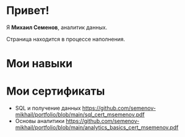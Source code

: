 # Привет!

Я **Михаил Семенов**, аналитик данных.

Страница находится в процессе наполнения. 

# Мои навыки

# Мои сертификаты

- SQL и получение данных https://github.com/semenov-mikhail/portfolio/blob/main/sql_cert_msemenov.pdf
- Основы аналитики https://github.com/semenov-mikhail/portfolio/blob/main/analytics_basics_cert_msemenov.pdf
